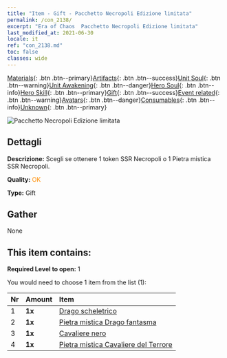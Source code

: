 ```yaml
---
title: "Item - Gift - Pacchetto Necropoli Edizione limitata"
permalink: /con_2138/
excerpt: "Era of Chaos  Pacchetto Necropoli Edizione limitata"
last_modified_at: 2021-06-30
locale: it
ref: "con_2138.md"
toc: false
classes: wide
---
```

 [Materials](/ItemsIT/){: .btn .btn--primary}[Artifacts](/ItemsIT/Artifacts/){: .btn .btn--success}[Unit Soul](/ItemsIT/UnitSoul/){: .btn .btn--warning}[Unit Awakening](/ItemsIT/UnitAwakening/){: .btn .btn--danger}[Hero Soul](/ItemsIT/HeroSoul/){: .btn .btn--info}[Hero Skill](/ItemsIT/HeroSkill/){: .btn .btn--primary}[Gift](/ItemsIT/Gift/){: .btn .btn--success}[Event related](/ItemsIT/Events/){: .btn .btn--warning}[Avatars](/ItemsIT/Avatars/){: .btn .btn--danger}[Consumables](/ItemsIT/Consumables/){: .btn .btn--info}[Unknown](/ItemsIT/Unknown/){: .btn .btn--primary}

 ![Pacchetto Necropoli Edizione limitata](/images/t/i_994003.png)

## Dettagli
 **Descrizione:** Scegli se ottenere 1 token SSR Necropoli o 1 Pietra mistica SSR Necropoli.

 **Quality:** <span style="color: #FF8C00">OK</span>

 **Type:** Gift

## Gather

  None

## This item contains:

 **Required Level to open:** 1

 You would need to choose 1 item from the list (1):

  | Nr | Amount |     Item    |
  |:---|:-------|:------------|
  | 1 |  **1x** | [Drago scheletrico](/ItemsIT/unt_214/) |  | 
  | 2 |  **1x** | [Pietra mistica Drago fantasma](/ItemsIT/unt_303/) |  | 
  | 3 |  **1x** | [Cavaliere nero](/ItemsIT/unt_213/) |  | 
  | 4 |  **1x** | [Pietra mistica Cavaliere del Terrore](/ItemsIT/unt_302/) |  | 
